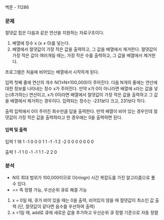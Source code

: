 백준 - 11286
### 문제
절댓값 힙은 다음과 같은 연산을 지원하는 자료구조이다.

1. 배열에 정수 x (x ≠ 0)를 넣는다.
2. 배열에서 절댓값이 가장 작은 값을 출력하고, 그 값을 배열에서 제거한다. 절댓값이 가장 작은 값이 여러개일 때는, 가장 작은 수를 출력하고, 그 값을 배열에서 제거한다.

프로그램은 처음에 비어있는 배열에서 시작하게 된다.

입력
첫째 줄에 연산의 개수 N(1≤N≤100,000)이 주어진다. 다음 N개의 줄에는 연산에 대한 정보를 나타내는 정수 x가 주어진다. 
만약 x가 0이 아니라면 배열에 x라는 값을 넣는(추가하는) 연산이고, x가 0이라면 배열에서 절댓값이 가장 작은 값을 출력하고 그 값을 배열에서 제거하는 경우이다. 
입력되는 정수는 -231보다 크고, 231보다 작다.

출력
입력에서 0이 주어진 회수만큼 답을 출력한다. 만약 배열이 비어 있는 경우인데 절댓값이 가장 작은 값을 출력하라고 한 경우에는 0을 출력하면 된다.

#### 입력 및 출력
입력 1
18
1
-1
0
0
0
1
1
-1
-1
2
-2
0
0
0
0
0
0
0

출력 1
-1
1
0
-1
-1
1
1
-2
2
0



### 분석
* N의 최대 범위가 100,000이므로 O(nlogn) 시간 복잡도를 가진 알고리즘으로 풀 수 있다.
* => 즉 정렬 가능, 우선순위 큐로 해결 가능

1. x = 0일 때, 큐가 비어 있을 때는 0을 출력, 비어있지 않을 때 절댓값이 최소인 값 출력 (단, 절댓값이 같다면 음수를 우선하여 출력)
2. x =1일 때, add로 큐에 새로운 값을 추가하고 우선순위 큐 정렬 기준으로 자동 정렬